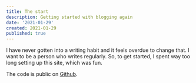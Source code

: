 ```yaml
---
title: The start
description: Getting started with blogging again
date: '2021-01-29'
created: 2021-01-29
published: true
---
```


I have never gotten into a writing habit and it feels overdue to change that. I want to be a person who writes regularly. So, to get started, I spent way too long setting up this site, which was fun.

The code is public on [Github](https://github.com/mattlehrer/mattlehrer.com-eleventy/).
